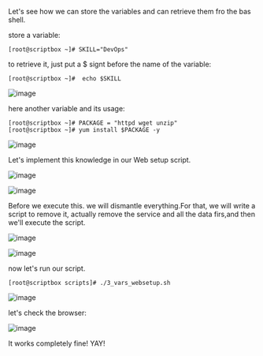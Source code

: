 Let's see how we can store the variables and can retrieve them fro the bas shell.

store a variable:
```
[root@scriptbox ~]# SKILL="DevOps"
```
to retrieve it, just put a $ signt before the name of the variable:
```
[root@scriptbox ~]#  echo $SKILL
```
![image](https://github.com/bengisugelin/DevOps/assets/113550043/eb639f84-0e1a-4de9-a0a3-40ac9adc9274)

here another variable and its usage:
```
[root@scriptbox ~]# PACKAGE = "httpd wget unzip"
[root@scriptbox ~]# yum install $PACKAGE -y
```

![image](https://github.com/bengisugelin/DevOps/assets/113550043/75ca1e6f-cf01-42e8-9979-1876cb414974)


Let's implement this knowledge in our Web setup script.

![image](https://github.com/bengisugelin/DevOps/assets/113550043/c709015b-d7ce-479e-8b0e-c41a2175ebe8)

![image](https://github.com/bengisugelin/DevOps/assets/113550043/f6f383b7-b2a8-4a71-bc3c-aa41672254fe)

Before we execute this. we will dismantle everything.For that, we will write a script to remove it, actually remove the service and all the data firs,and then we'll execute the script.

![image](https://github.com/bengisugelin/DevOps/assets/113550043/a04593ed-0f69-46fa-8e0e-8ff2783f684c)

![image](https://github.com/bengisugelin/DevOps/assets/113550043/955328d3-b229-4be2-9da6-94911de6bbe9)

now let's run our script.
```
[root@scriptbox scripts]# ./3_vars_websetup.sh
```

![image](https://github.com/bengisugelin/DevOps/assets/113550043/58fb630d-3c3a-4e3c-a5c5-0cc8a63ceaed)

let's check the browser:

![image](https://github.com/bengisugelin/DevOps/assets/113550043/5f55828f-655b-413e-8625-337e07c31976)

It works completely fine! YAY!
